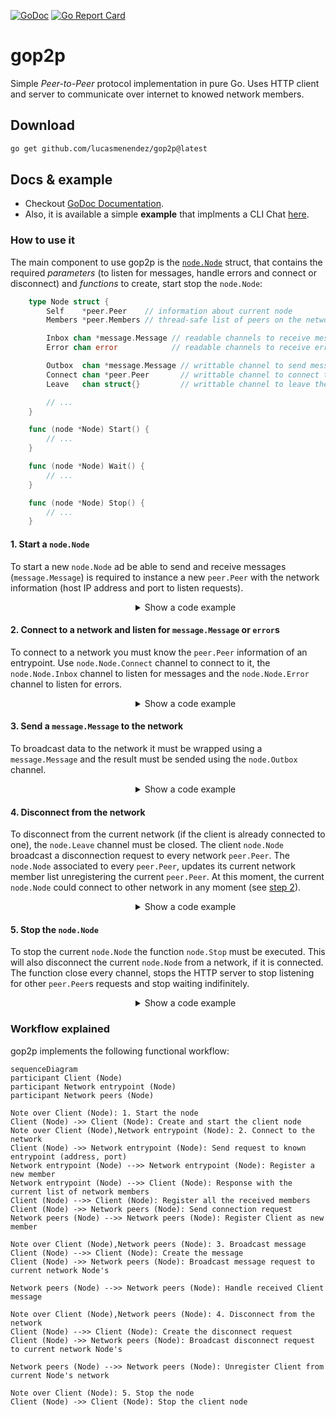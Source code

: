 [![GoDoc](https://godoc.org/github.com/lucasmenendez/gop2p?status.svg)](https://godoc.org/github.com/lucasmenendez/gop2p) [![Go Report Card](https://goreportcard.com/badge/github.com/lucasmenendez/gop2p)](https://goreportcard.com/report/github.com/lucasmenendez/gop2p)

# gop2p
Simple *Peer-to-Peer* protocol implementation in pure Go. Uses HTTP client and server to communicate over internet to knowed network members.

## Download
```bash
go get github.com/lucasmenendez/gop2p@latest
```

## Docs & example
- Checkout [GoDoc Documentation](https://godoc.org/github.com/lucasmenendez/gop2p).
- Also, it is available a simple **example** that implments a CLI Chat [here](example/cli-chat/).

### How to use it
The main component to use gop2p is the [`node.Node`](noe/node.go) struct, that contains the required _parameters_ (to listen for messages, handle errors and connect or disconnect) and _functions_ to create, start stop the `node.Node`:

```go
    type Node struct {
        Self    *peer.Peer    // information about current node
        Members *peer.Members // thread-safe list of peers on the network

        Inbox chan *message.Message // readable channels to receive messages
        Error chan error            // readable channels to receive errors

        Outbox  chan *message.Message // writtable channel to send messages
        Connect chan *peer.Peer       // writtable channel to connect to a Peer
        Leave   chan struct{}         // writtable channel to leave the network

        // ...
    }

    func (node *Node) Start() {
        // ...
    }

    func (node *Node) Wait() {
        // ...
    }

    func (node *Node) Stop() {
        // ...
    }
```

#### 1. Start a `node.Node`

To start a new `node.Node` ad be able to send and receive messages (`message.Message`) is required to instance a new `peer.Peer` with the network information (host IP address and port to listen requests).

<details>
<summary style="padding-left: 5vh">Show a code example</summary>

```go
package main

import (
	"log"

	"github.com/lucasmenendez/gop2p/pkg/node"
	"github.com/lucasmenendez/gop2p/pkg/message"
	"github.com/lucasmenendez/gop2p/pkg/peer"
)

func main() {
    // Instance a new peer that identifies the current node
    self, _ := peer.Me(5001, false)
    // [FOR REMOTE CLIENT] self, _ := peer.Me(5001, true)

    // Create a new node with the self peer defined
    client := node.New(self)

    // Start listening to be able to send and receive messages
    client.Start()

    // To prevent that the current routine ends (if it is necessary) keep 
    // it waiting
    defer client.Wait()

    //...
}

```
</details>

#### 2. Connect to a network and listen for `message.Message` or `error`s
To connect to a network you must know the `peer.Peer` information of an entrypoint. Use `node.Node.Connect` channel to connect to it, the `node.Node.Inbox` channel to listen for messages and the `node.Node.Error` channel to listen for errors.

<details>
<summary style="padding-left: 5vh">Show a code example</summary>

```go
package main

import (
	"log"

	"github.com/lucasmenendez/gop2p/pkg/node"
	"github.com/lucasmenendez/gop2p/pkg/message"
	"github.com/lucasmenendez/gop2p/pkg/peer"
)

func main() {
    // ...

    // Create an entry point peer
    entryPoint, _ := peer.Me(5000, false)
    // [REMOTE ENTRYPOINT] entryPoint, _ := peer.New("192.68.1.43", 5000)

    // Connect to the defined entry point peer usign the Connect channel
    client.Connect <- entryPoint

    // Print incoming messages and errors. Every incoming message is populated
    // through Node.Inbox, and every error channel that occurs trough Node.Error
    // channel
    logger := log.New(os.Stdout, "", 0)
    go func() {
        for {
            select {
            case msg := <-client.Inbox:
                logger.Printf("[%s] -> %s\n", msg.From.String(), string(msg.Data))
            case err := <-client.Error:
                logger.Fatalln(err)
            }
        }
    }()

    // ...
}
```
</details>

#### 3. Send a `message.Message` to the network 
To broadcast data to the network it must be wrapped using a `message.Message` and the result must be sended using the `node.Outbox` channel.

<details>
<summary style="padding-left: 5vh">Show a code example</summary>

```go
package main

import (
	"log"

	"github.com/lucasmenendez/gop2p/pkg/node"
	"github.com/lucasmenendez/gop2p/pkg/message"
	"github.com/lucasmenendez/gop2p/pkg/peer"
)

func main() {
    // ...

    // Create a []byte message
    data := []byte("Hello network!")
    // Create a message with Node.Self information as sender and the created 
    // data
    msg := new(message.Message).SetFrom(client.Self).SetData(data)
    // Broadcast the message to the network putting it into the Node.Outbox 
    // channel
    client.Outbox <- msg

    // ...
}
```
</details>

#### 4. Disconnect from the network 
To disconnect from the current network (if the client is already connected to one), the `node.Leave` channel must be closed. The client `node.Node` broadcast a disconnection request to every network `peer.Peer`. The `node.Node` associated to every `peer.Peer`, updates its current network member list unregistering the current `peer.Peer`. At this moment, the current `node.Node` could connect to other network in any moment (see [step 2](#2-connect-to-a-network-and-listen-for-messages-or-errors)).

<details>
<summary style="padding-left: 5vh">Show a code example</summary>

```go
package main

import (
	"log"

	"github.com/lucasmenendez/gop2p/pkg/node"
	"github.com/lucasmenendez/gop2p/pkg/message"
	"github.com/lucasmenendez/gop2p/pkg/peer"
)

func main() {
    // ...

    // Close the Node.Leave channel to disconnect from the network
    close(client.Leave)

    // ...
}
```

</details>

#### 5. Stop the `node.Node`
To stop the current `node.Node` the function `node.Stop` must be executed. This will also disconnect the current `node.Node` from a network, if it is connected. The function close every channel, stops the HTTP server to stop listening for other `peer.Peer`s requests and stop waiting indifinitely.

<details>
<summary style="padding-left: 5vh">Show a code example</summary>

```go
package main

import (
	"log"

	"github.com/lucasmenendez/gop2p/pkg/node"
	"github.com/lucasmenendez/gop2p/pkg/message"
	"github.com/lucasmenendez/gop2p/pkg/peer"
)

func main() {
    // ...

    // Stop the Node
    client.Stop()
}
```

</details>

### Workflow explained

gop2p implements the following functional workflow:

```mermaid
sequenceDiagram
participant Client (Node)
participant Network entrypoint (Node)
participant Network peers (Node)

Note over Client (Node): 1. Start the node
Client (Node) ->> Client (Node): Create and start the client node
Note over Client (Node),Network entrypoint (Node): 2. Connect to the network
Client (Node) ->> Network entrypoint (Node): Send request to known entrypoint (address, port)
Network entrypoint (Node) -->> Network entrypoint (Node): Register a new member
Network entrypoint (Node) -->> Client (Node): Response with the current list of network members
Client (Node) -->> Client (Node): Register all the received members
Client (Node) ->> Network peers (Node): Send connection request
Network peers (Node) -->> Network peers (Node): Register Client as new member

Note over Client (Node),Network peers (Node): 3. Broadcast message
Client (Node) -->> Client (Node): Create the message
Client (Node) ->> Network peers (Node): Broadcast message request to current network Node's

Network peers (Node) -->> Network peers (Node): Handle received Client message

Note over Client (Node),Network peers (Node): 4. Disconnect from the network
Client (Node) -->> Client (Node): Create the disconnect request
Client (Node) ->> Network peers (Node): Broadcast disconnect request to current network Node's

Network peers (Node) -->> Network peers (Node): Unregister Client from current Node's network

Note over Client (Node): 5. Stop the node
Client (Node) ->> Client (Node): Stop the client node
```